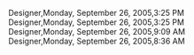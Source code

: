 ﻿Designer,Monday, September 26, 2005,3:25 PM  Designer,Monday, September 26, 2005,3:25 PM  Designer,Monday, September 26, 2005,9:09 AM  Designer,Monday, September 26, 2005,8:36 AM